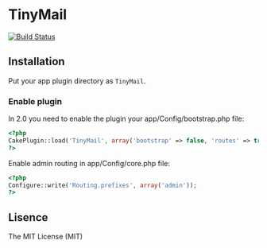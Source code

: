 # TinyMail

[![Build Status](https://travis-ci.org/tsmsogn/TinyMail.svg?branch=master)](https://travis-ci.org/tsmsogn/TinyMail)

## Installation

Put your app plugin directory as `TinyMail`.

### Enable plugin

In 2.0 you need to enable the plugin your app/Config/bootstrap.php file:

```php
<?php
CakePlugin::load('TinyMail', array('bootstrap' => false, 'routes' => true));
?>
```

Enable admin routing in app/Config/core.php file:

```php
<?php
Configure::write('Routing.prefixes', array('admin'));
?>
```

## Lisence

The MIT License (MIT)

